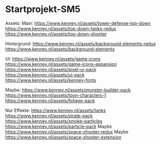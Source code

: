 # Startprojekt-SM5

Assets:
  Main:
  https://www.kenney.nl/assets/tower-defense-top-down
  https://www.kenney.nl/assets/top-down-tanks-redux
  https://www.kenney.nl/assets/top-down-shooter
  
  
  Hintergrund:
  https://www.kenney.nl/assets/background-elements-redux
  https://www.kenney.nl/assets/background-elements
  
  UI:
  https://www.kenney.nl/assets/game-icons
  https://www.kenney.nl/assets/game-icons-expansion
  https://www.kenney.nl/assets/pixel-ui-pack
  https://www.kenney.nl/assets/ui-pack
  https://www.kenney.nl/assets/kenney-fonts

  Maybe:
  https://www.kenney.nl/assets/monster-builder-pack
  https://www.kenney.nl/assets/toon-characters-1
  https://www.kenney.nl/assets/foliage-pack
  
  Nur Effekte:
  https://www.kenney.nl/assets/tanks
  https://www.kenney.nl/assets/pirate-pack
  https://www.kenney.nl/assets/smoke-particles
  https://www.kenney.nl/assets/particle-pack
  Maybe https://www.kenney.nl/assets/space-shooter-redux
  Maybe https://www.kenney.nl/assets/space-shooter-extension


